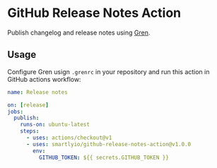 # GitHub Release Notes Action

Publish changelog and release notes using [Gren](https://github.com/github-tools/github-release-notes).

## Usage

Configure Gren usign `.grenrc` in your repository and run this action in GitHub actions workflow:

```yaml
name: Release notes

on: [release]
jobs:
  publish:
    runs-on: ubuntu-latest
    steps:
      - uses: actions/checkout@v1
      - uses: smartlyio/github-release-notes-action@v1.0.0
        env:
          GITHUB_TOKEN: ${{ secrets.GITHUB_TOKEN }}
```
